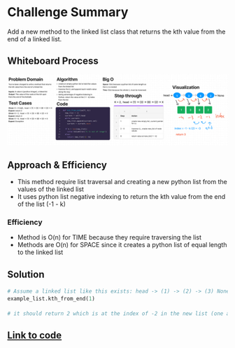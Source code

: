 # Challenge Summary
Add a new method to the linked list class that returns the kth value from the end of a linked list.


## Whiteboard Process
![](linked-list-kth.png)

## Approach & Efficiency
- This method require list traversal and creating a new python list from the values of the linked list
- It uses python list negative indexing to return the kth value from the end of the list (-1 - k)

### Efficiency
- Method is O(n) for TIME because they require traversing the list
- Methods are O(n) for SPACE since it creates a python list of equal length to the linked list

## Solution

```python
# Assume a linked list like this exists: head -> (1) -> (2) -> (3) None
example_list.kth_from_end(1)

# it should return 2 which is at the index of -2 in the new list (one away from the end at index -1)

```
## [Link to code](https://github.com/dennis-nichols/data-structures-and-algorithms/blob/main/python/data_structures/linked_list.py)
